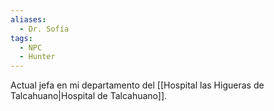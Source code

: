 ```yaml
---
aliases:
  - Dr. Sofía
tags:
  - NPC
  - Hunter
---
```

Actual jefa en mi departamento del [[Hospital las Higueras de Talcahuano|Hospital de Talcahuano]].
